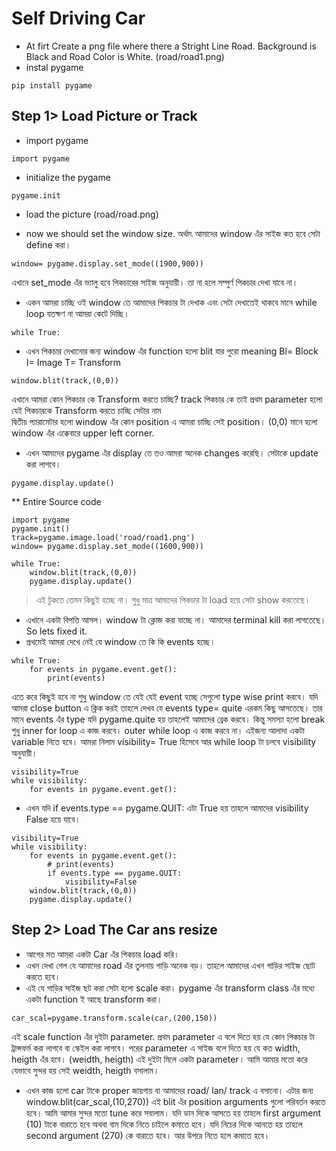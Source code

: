 # Self Driving Car
- At firt Create a png file where there a Stright Line Road. Background is Black and Road Color is White. (road/road1.png)
- instal pygame
```
pip install pygame
```
## Step 1> Load Picture or Track
- import pygame
```
import pygame
```
- initialize the pygame
```
pygame.init
```
- load the picture (road/road.png)

- now we should set the window size. অর্থাৎ আমাদের window এঁর সাইজ কত হবে সেটা define করা। 
```
window= pygame.display.set_mode((1900,900))
```
এখানে set_mode এঁর ভ্যালু হবে পিকচারের সাইজ অনুযায়ী। তা না হলে সম্পুর্ণ পিকচার দেখা যাবে না। 
- একন আমরা চাচ্ছি ওই window তে আমাদের পিকচার টা দেখাক এবং সেটা দেখাতেই থাকবে মানে while loop যতক্ষণ না আমরা কেটে দিচ্ছি। 
```
while True: 
```
- এখন পিকচার দেখানোর জন্য window এঁর function হলো blit যার পুরো meaning Bl= Block I= Image T= Transform
```
window.blit(track,(0,0))
```
এখানে আমরা কোন পিকচার কে Transform করতে চাচ্ছি? track পিকচার কে তাই প্রথম parameter হলো যেই পিকচারকে Transform করতে চাচ্ছি সেটার নাম  
দ্বিতীয় প্যারামেটার হলো window এঁর কোন position এ আমরা চাচ্ছি সেই position। (0,0) মানে হলো window এঁর এক্কেবারে upper left corner. 

- এখন আমাদের pygame এঁর display তে তও আমরা অনেক changes করেছি। সেটাকে update করা লাগবে। 
```
pygame.display.update()
```
** Entire Source code 
```
import pygame
pygame.init()
track=pygame.image.load('road/road1.png')
window= pygame.display.set_mode((1600,900))

while True:
    window.blit(track,(0,0))
    pygame.display.update()
```
> এই টুকতে তেমন কিছুই হচ্ছে না। শুধু মাত্র আমাদের পিকচার টা load হয়ে সেটা show করতেছে। 

- এখানে একটা বিপত্তি আসল। window টা ক্লোজ করা যাচ্ছে না। আমাদের terminal kill করা লাগতেছে। So lets fixed it. 
- প্রথমেই আমরা দেখে নেই যে window তে কি কি events হচ্ছে। 
```
while True:
    for events in pygame.event.get():
        print(events)
```
এতে করে কিছুই হবে না শুধু window তে যেই যেই event হচ্ছে সেগুলো type wise print করবে। যদি আমরা close button এ ক্লিক করই তাহলে দেখব যে events type= quite এরকম কিছু আসতেছে। তার মানে events এঁর type যদি pygame.quite হয় তাহলেই আমাদের ব্রেক করবে। কিন্তু সমস্যা হলো break শুধু inner for loop এ কাজ করবে। outer while loop এ কাজ করবে না। এইজন্য আলাদা একটা variable নিতে হবে। আমরা নিলাম visibility= True হিসেবে আর while loop টা চলবে visibility অনুযায়ী। 
```
visibility=True
while visibility:
    for events in pygame.event.get():
```
- এখন যদি if events.type == pygame.QUIT: এটা True হয় তাহলে আমাদের visibility False হয়ে যাবে। 
```
visibility=True
while visibility:
    for events in pygame.event.get():
        # print(events)
        if events.type == pygame.QUIT:
            visibility=False
    window.blit(track,(0,0))
    pygame.display.update()
```

## Step 2> Load The Car ans resize
- আগের মত আমরা একটা Car এঁর পিকচার load করি। 
- এখন দেখা গেল যে আমাদের road এঁর তুলনায় গাড়ি অনেক বড়। তাহলে আমাদের এখন গাড়ির সাইজ ছোট করতে হবে। 
- এই যে গাড়ির সাইজ ছট করা সেটা হলো scale করা। pygame এঁর transform class এঁর মধ্যে একটা function ই আছে transform করা। 

```
car_scal=pygame.transform.scale(car,(200,150))
```
এই scale function এঁর দুইটা parameter. প্রথম parameter এ বলে দিতে হয় যে কোন পিকচার টা ট্রান্সফর্ম করা লাগবে বা স্কেইল করা লাগবে। পরের parameter এ সাইজ বলে দিতে হয় যে কত width, heigth এঁর হবে। (weidth, heigth) এই দুইটা মিলে একটা parameter। আমি আমার মতো করে যেভাবে সুন্দর হয় সেই weidth, heigth বসালাম। 

- এখন কাজ হলো car টাকে proper জায়গায় বা আমাদের road/ lan/ track এ বসানো। এটার জন্য     window.blit(car_scal,(10,270)) এই blit এঁর position arguments গুলো পরিবর্তন করতে হবে। আমি আমার সুন্দর মতো tune করে সবালাম। যদি ডান দিকে আসতে হয় তাহলে first argument (10) টাকে বারাতে হবে অথবা বাম দিকে নিতে চাইলে কমাতে হবে। যদি নিচের দিকে আনতে হয় তাহলে second argument (270) কে বারাতে হবে। আর উপরে নিতে হলে কমাতে হবে। 
